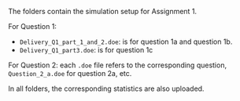 The folders contain the simulation setup for Assignment 1. 

For Question 1:
- `Delivery_Q1_part_1_and_2.doe`: is for question 1a and question 1b.
- `Delivery_Q1_part3.doe`: is for question 1c

For Question 2: each `.doe` file refers to the corresponding question, `Question_2_a.doe` for question 2a, etc.

In all folders, the corresponding statistics are also uploaded.
